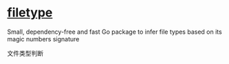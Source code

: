 # [filetype](https://github.com/h2non/filetype)

Small, dependency-free and fast Go package to infer file types based on its magic numbers signature

文件类型判断
